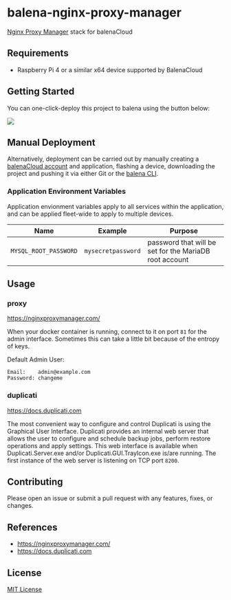 # balena-nginx-proxy-manager

[Nginx Proxy Manager](https://nginxproxymanager.com/) stack for balenaCloud

## Requirements

- Raspberry Pi 4 or a similar x64 device supported by BalenaCloud

## Getting Started

You can one-click-deploy this project to balena using the button below:

[![](https://balena.io/deploy.png)](https://dashboard.balena-cloud.com/deploy?repoUrl=https://github.com/klutchell/balena-nginx-proxy-manager&defaultDeviceType=raspberrypi4-64)

## Manual Deployment

Alternatively, deployment can be carried out by manually creating a [balenaCloud account](https://dashboard.balena-cloud.com) and application, flashing a device, downloading the project and pushing it via either Git or the [balena CLI](https://github.com/balena-io/balena-cli).

### Application Environment Variables

Application envionment variables apply to all services within the application, and can be applied fleet-wide to apply to multiple devices.

|Name|Example|Purpose|
|---|---|---|
|`MYSQL_ROOT_PASSWORD`|`mysecretpassword`|password that will be set for the MariaDB root account|

## Usage

### proxy

<https://nginxproxymanager.com/>

When your docker container is running, connect to it on port `81` for the admin interface. Sometimes this can take a little bit because of the entropy of keys.

Default Admin User:

```
Email:    admin@example.com
Password: changeme
```

### duplicati

<https://docs.duplicati.com>

The most convenient way to configure and control Duplicati is using the Graphical User Interface. Duplicati provides an internal web server that allows the user to configure and schedule backup jobs, perform restore operations and apply settings. This web interface is available when Duplicati.Server.exe and/or Duplicati.GUI.TrayIcon.exe is/are running. The first instance of the web server is listening on TCP port `8200`.

## Contributing

Please open an issue or submit a pull request with any features, fixes, or changes.

## References

- <https://nginxproxymanager.com/>
- <https://docs.duplicati.com>

## License

[MIT License](./LICENSE)
